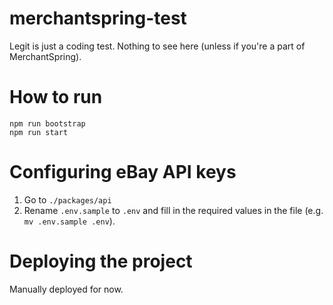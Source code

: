 # merchantspring-test
Legit is just a coding test. Nothing to see here (unless if you're a part of MerchantSpring).

# How to run
```
npm run bootstrap
npm run start
```

# Configuring eBay API keys
1. Go to `./packages/api`
2. Rename `.env.sample` to `.env` and fill in the required values in the file (e.g. `mv .env.sample .env`).

# Deploying the project
Manually deployed for now.